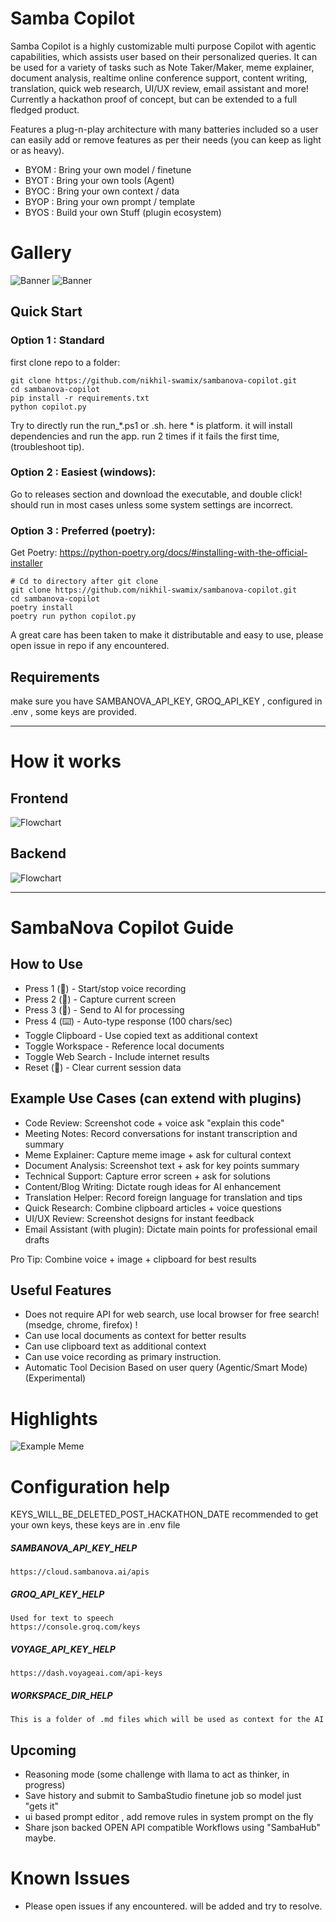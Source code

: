 # Samba Copilot
Samba Copilot is a highly customizable multi purpose Copilot with agentic capabilities, which assists user based on their personalized queries. It can be used for a variety of tasks such as Note Taker/Maker, meme explainer, document analysis, realtime online conference support, content writing, translation, quick web research, UI/UX review, email assistant and more! Currently a hackathon proof of concept, but can be extended to a full fledged product.

Features a plug-n-play architecture with many batteries included so a user can easily add or remove features as per their needs (you can keep as light or as heavy).

- BYOM : Bring your own model / finetune
- BYOT : Bring your own tools (Agent)
- BYOC : Bring your own context / data
- BYOP : Bring your own prompt / template
- BYOS : Build your own Stuff (plugin ecosystem)

# Gallery
<!-- insert a assets/flowchart.png -->
![Banner](assets/samba-banner.png)
![Banner](assets/xpnova.png)


## Quick Start

### Option 1 : Standard
first clone repo to a folder:
```
git clone https://github.com/nikhil-swamix/sambanova-copilot.git
cd sambanova-copilot
pip install -r requirements.txt
python copilot.py

```
Try to directly run the run_*.ps1 or .sh. here * is platform. it will install dependencies and run the app. run 2 times if it fails the first time, (troubleshoot tip).

### Option 2 : Easiest (windows):

Go to releases section and download the executable, and double click! should run in most cases unless some system settings are incorrect.

### Option 3 : Preferred (poetry):

Get Poetry:  https://python-poetry.org/docs/#installing-with-the-official-installer  

```
# Cd to directory after git clone
git clone https://github.com/nikhil-swamix/sambanova-copilot.git
cd sambanova-copilot
poetry install
poetry run python copilot.py
```
A great care has been taken to make it distributable and easy to use, please open issue in repo if any encountered.

## Requirements
make sure you have SAMBANOVA_API_KEY, GROQ_API_KEY , configured in .env , some keys are provided.

---

# How it works
## Frontend
![Flowchart](assets/comprehensive-guide.png)
## Backend
![Flowchart](assets/flowchart.png)

---

# SambaNova Copilot Guide

## How to Use

- Press 1 (🎤) - Start/stop voice recording 
- Press 2 (📸) - Capture current screen
- Press 3 (🤖) - Send to AI for processing
- Press 4 (⌨️) - Auto-type response (100 chars/sec)
- Toggle Clipboard - Use copied text as additional context
- Toggle Workspace - Reference local documents
- Toggle Web Search - Include internet results
- Reset (🔄) - Clear current session data

## Example Use Cases (can extend with plugins)

- Code Review: Screenshot code + voice ask "explain this code"
- Meeting Notes: Record conversations for instant transcription and summary
- Meme Explainer: Capture meme image + ask for cultural context
- Document Analysis: Screenshot text + ask for key points summary
- Technical Support: Capture error screen + ask for solutions
- Content/Blog Writing: Dictate rough ideas for AI enhancement 
- Translation Helper: Record foreign language for translation and tips
- Quick Research: Combine clipboard articles + voice questions
- UI/UX Review: Screenshot designs for instant feedback
- Email Assistant (with plugin): Dictate main points for professional email drafts

Pro Tip: Combine voice + image + clipboard for best results


## Useful Features
- Does not require API for web search, use local browser for free search! (msedge, chrome, firefox) !
- Can use local documents as context for better results
- Can use clipboard text as additional context
- Can use voice recording as primary instruction.
- Automatic Tool Decision Based on user query (Agentic/Smart Mode) (Experimental)

# Highlights
<!-- samba-example-meme.png -->
![Example Meme](assets/samba-example-meme.png)

# Configuration help 
KEYS_WILL_BE_DELETED_POST_HACKATHON_DATE recommended to get your own keys, these keys are in .env file

##### SAMBANOVA_API_KEY_HELP
    https://cloud.sambanova.ai/apis

##### GROQ_API_KEY_HELP
    Used for text to speech
    https://console.groq.com/keys

##### VOYAGE_API_KEY_HELP
    https://dash.voyageai.com/api-keys

##### WORKSPACE_DIR_HELP
    This is a folder of .md files which will be used as context for the AI

## Upcoming
- Reasoning mode (some challenge with llama to act as thinker, in progress)
- Save history and submit to SambaStudio finetune job so model just "gets it"
- ui based prompt editor , add remove rules in system prompt on the fly
- Share json backed OPEN API compatible Workflows using "SambaHub" maybe.

# Known Issues
- Please open issues if any encountered. will be added and try to resolve.
